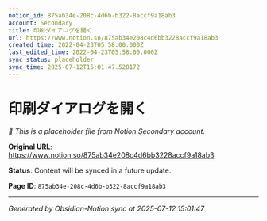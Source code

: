 ```yaml
---
notion_id: 875ab34e-208c-4d6b-b322-8accf9a18ab3
account: Secondary
title: 印刷ダイアログを開く
url: https://www.notion.so/875ab34e208c4d6bb3228accf9a18ab3
created_time: 2022-04-23T05:58:00.000Z
last_edited_time: 2022-04-23T05:58:00.000Z
sync_status: placeholder
sync_time: 2025-07-12T15:01:47.528172
---
```


# 印刷ダイアログを開く

*🔄 This is a placeholder file from Notion Secondary account.*

**Original URL**: https://www.notion.so/875ab34e208c4d6bb3228accf9a18ab3

**Status**: Content will be synced in a future update.

**Page ID**: `875ab34e-208c-4d6b-b322-8accf9a18ab3`

---

*Generated by Obsidian-Notion sync at 2025-07-12 15:01:47*
